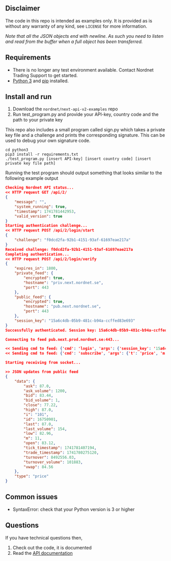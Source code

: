 ## Disclaimer
The code in this repo is intended as examples only. It is provided as is without
any warranty of any kind, see `LICENSE` for more information.

_Note that all the JSON objects end with newline.  As such you need to listen
and read from the buffer when a full object has been transferred._

## Requirements
* There is no longer any test environment available. Contact Nordnet Trading Support to get started.
* [Python 3](https://www.python.org/downloads/) and
  [pip](https://pip.pypa.io/en/stable/installation/) installed.

## Install and run
1. Download the `nordnet/next-api-v2-examples` repo
2. Run test_program.py and provide your API-key, country code and the path to your private key

This repo also includes a small program called sign.py which takes a private key file and a
challenge and prints the corresponding signature. This can be used to debug your
own signature code.
```
cd python3
pip3 install -r requirements.txt
./test_program.py [insert API-key] [insert country code] [insert private key file path]
```
Running the test program should output something that looks similar to the following example output
```json
Checking Nordnet API status...
<< HTTP request GET /api/2/
{
    "message": "",
    "system_running": true,
    "timestamp": 1741781442953,
    "valid_version": true
}
Starting authentication challenge...
<< HTTP request POST /api/2/login/start
{
    "challenge": "f0dcd2fa-92b1-4151-93af-61697eae217a"
}
Received challenge: f0dcd2fa-92b1-4151-93af-61697eae217a
Completing authentication...
<< HTTP request POST /api/2/login/verify
{
    "expires_in": 1800,
    "private_feed": {
        "encrypted": true,
        "hostname": "priv.next.nordnet.se",
        "port": 443
    },
    "public_feed": {
        "encrypted": true,
        "hostname": "pub.next.nordnet.se",
        "port": 443
    },
    "session_key": "15a6c4db-05b9-481c-b94a-ccffed83e693"
}
Successfully authenticated. Session key: 15a6c4db-05b9-481c-b94a-ccffed83e693

Connecting to feed pub.next.prod.nordnet.se:443...

<< Sending cmd to feed: {'cmd': 'login', 'args': {'session_key': '15a6c4db-05b9-481c-b94a-ccffed83e693', 'service': 'NEXTAPI'}}
<< Sending cmd to feed: {'cmd': 'subscribe', 'args': {'t': 'price', 'm': 11, 'i': '101'}}

Starting receiving from socket...

>> JSON updates from public feed
{
    "data": {
        "ask": 87.0,
        "ask_volume": 1200,
        "bid": 83.44,
        "bid_volume": 1,
        "close": 77.22,
        "high": 87.0,
        "i": "101",
        "id": 16750901,
        "last": 87.0,
        "last_volume": 154,
        "low": 82.96,
        "m": 11,
        "open": 83.12,
        "tick_timestamp": 1741781407194,
        "trade_timestamp": 1741780275120,
        "turnover": 8492556.03,
        "turnover_volume": 101883,
        "vwap": 84.56
    },
    "type": "price"
}
```

## Common issues
* SyntaxError: check that your Python version is 3 or higher

## Questions
If you have technical questions then,
1. Check out the code, it is documented
2. Read the [API documentation](https://www.nordnet.se/externalapi/docs)
